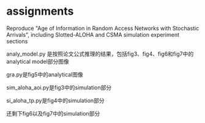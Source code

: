 # assignments
Reproduce "Age of Information in Random Access Networks with Stochastic Arrivals", including Slotted-ALOHA and CSMA simulation experiment sections

analy_model.py 是按照论文公式推理的结果，包括fig3、fig4、fig6和fig7中的analytical model部分图像

gra.py是fig5中的analytical图像

sim_aloha_aoi.py是fig3中的simulation部分

si_aloha_tp.py是fig4中的simulation部分


还剩下fig6以及fig7中的simulation部分
